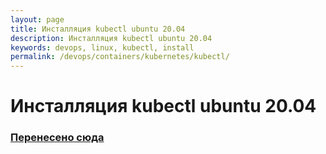 ```yaml
---
layout: page
title: Инсталляция kubectl ubuntu 20.04
description: Инсталляция kubectl ubuntu 20.04
keywords: devops, linux, kubectl, install
permalink: /devops/containers/kubernetes/kubectl/
---
```


# Инсталляция kubectl ubuntu 20.04

### [Перенесено сюда](//gitops.ru/containers/kubernetes/tools/kubectl/)
